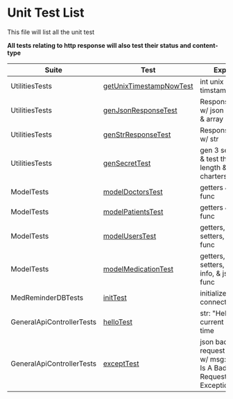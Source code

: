 
# Unit Test List

This file will list all the unit test

**All tests relating to http response will also test their status and content-type**

| Suite                     | Test                                                                                     | Expect                                                           |
|---------------------------|------------------------------------------------------------------------------------------|------------------------------------------------------------------|
| UtilitiesTests            | [getUnixTimestampNowTest](./src/test/java/cs3337/MedReminderbackend/UtilitiesTests.java) | int unix timstamp                                                |
| UtilitiesTests            | [genJsonResponseTest](./src/test/java/cs3337/MedReminderbackend/UtilitiesTests.java)     | ResponseEntity w/ json object & array                            |
| UtilitiesTests            | [genStrResponseTest](./src/test/java/cs3337/MedReminderbackend/UtilitiesTests.java)      | ResponseEntity w/ str                                            |
| UtilitiesTests            | [genSecretTest](./src/test/java/cs3337/MedReminderbackend/UtilitiesTests.java)           | gen 3 secrets & test their length & charters                     |
| ModelTests                | [modelDoctorsTest](./src/test/java/cs3337/MedReminderbackend/ModelTests.java)            | getters & json func                                              |
| ModelTests                | [modelPatientsTest](./src/test/java/cs3337/MedReminderbackend/ModelTests.java)           | getters & json func                                              |
| ModelTests                | [modelUsersTest](./src/test/java/cs3337/MedReminderbackend/ModelTests.java)              | getters, setters, & json func                                    |
| ModelTests                | [modelMedicationTest](./src/test/java/cs3337/MedReminderbackend/ModelTests.java)         | getters, setters, time info, & json func                         |
| MedReminderDBTests        | [initTest](./src/test/java/cs3337/MedReminderbackend/MedReminderDBTests.java)            | initialize db connection                                         |
| GeneralApiControllerTests | [helloTest](./src/test/java/cs3337/MedReminderbackend/GeneralApiControllerTests.java)    | str: "Hello: " + current date time                               |
| GeneralApiControllerTests | [exceptTest](./src/test/java/cs3337/MedReminderbackend/GeneralApiControllerTests.java)   | json bad request (400) w/ msg: "This Is A Bad Request Exception" |
